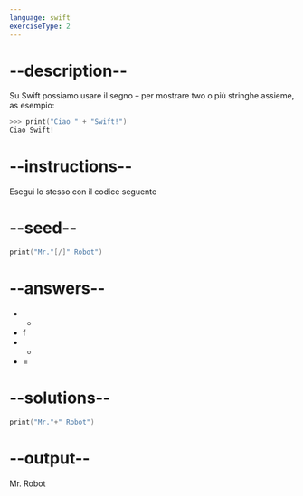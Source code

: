 ```yaml
---
language: swift
exerciseType: 2
---
```


# --description--

Su Swift possiamo usare il segno `+` per mostrare two o più stringhe assieme, as esempio:
```swift
>>> print("Ciao " + "Swift!")
Ciao Swift!
```

# --instructions--

Esegui lo stesso con il codice seguente

# --seed--

```swift
print("Mr."[/]" Robot")
```

# --answers--

- +
- f
- -
- =

# --solutions--

```swift
print("Mr."+" Robot")
```

# --output--

Mr. Robot
